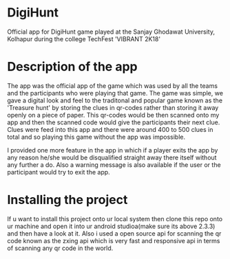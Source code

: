 # DigiHunt
Official app for DigiHunt game played at the Sanjay Ghodawat University, Kolhapur during the college TechFest 'VIBRANT 2K18'

# Description of the app
The app was the official app of the game which was used by all the teams and the participants who were playing that game.
The game was simple, we gave a digital look and feel to the traditonal and popular game known as the 'Treasure hunt' by storing the clues in qr-codes
rather than storing it away openly on a piece of paper.
This qr-codes would be then scanned onto my app and then the scanned code would give the participants their next clue.
Clues were feed into this app and there were around 400 to 500 clues in total and so playing this game without the app was impossible.

I provided one more feature in the app in which if a player exits the app by any reason he/she would be disqualified straight away there itself
without any further a do.
Also a warning message is also available if the user or the participant would try to exit the app.

# Installing the project 
If u want to install this project onto ur local system then clone this repo onto ur machine and open it into ur android studioa(make sure its above 2.3.3)
and then have a look at it.
Also i used a open source api for scanning the qr code known as the zxing api which is very fast and responsive api in terms of scanning any qr code in the world.
